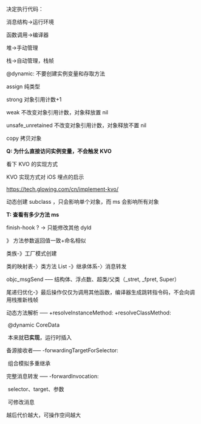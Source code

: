 决定执行代码：

消息结构->运行环境

函数调用->编译器



堆->手动管理

栈->自动管理，栈帧



@dynamic: 不要创建实例变量和存取方法



assign 纯类型

strong 对象引用计数+1

weak 不改变对象引用计数，对象释放置 nil

unsafe_unretained 不改变对象引用计数，对象释放不置 nil

copy 拷贝对象



**Q: 为什么直接访问实例变量，不会触发 KVO** 

看下 KVO 的实现方式

KVO 实现方式对 iOS 埋点的启示

https://tech.glowing.com/cn/implement-kvo/

动态创建 subclass ，只会影响单个对象，而 ms 会影响所有对象



**T: 查看有多少方法 ms**

finish-hook ? -> 只能修改其他 dyld

》 方法参数返回值一致+命名相似



类族-》工厂模式创建



类的映射表-〉类方法 List -》继承体系-〉消息转发



objc_msgSend ––– 结构体、浮点数、超类/父类（_stret, _fpret, Super）



尾递归优化-》最后操作仅仅为调用其他函数，编译器生成跳转指令码，不会向调用栈推新栈帧



动态方法解析 ––– +resolveInstanceMethod: +resolveClassMethod:

​	@dynamic  CoreData

​	本来就**已实现**，运行时插入



备源接收者––– -forwardingTargetForSelector:

​	组合模拟多重继承



完整消息转发 ––– -forwardInvocation:

​	selector、target、参数

​	可修改消息



越后代价越大，可操作空间越大







